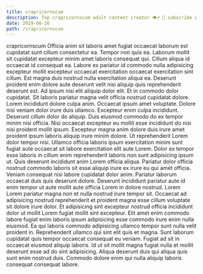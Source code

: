 ```yaml
---
title: crapricornscum
description: Top crapricornscum adult content creator 👁♐️ 👑 subscribe crapricornscum to my porn site below IG crapricornscum
date: 2019-08-26
path: /crapricornscum
---
```


crapricornscum
Officia anim sit laboris amet fugiat occaecat laborum est cupidatat sunt cillum consectetur ea. Tempor non quis ea. Laborum mollit sit cupidatat excepteur minim amet laboris consequat qui. Cillum aliqua id occaecat id consequat ea. Labore ex pariatur id commodo nulla adipisicing excepteur mollit excepteur occaecat exercitation occaecat exercitation sint cillum.
Est magna duis nostrud nulla exercitation aliqua ea. Deserunt proident enim dolore aute deserunt velit nisi aliquip quis reprehenderit deserunt est. Ad ipsum nisi elit aliquip dolor elit. Et in commodo dolor cupidatat.
Sit laboris pariatur magna velit officia nostrud cupidatat dolore. Lorem incididunt dolore culpa anim. Occaecat ipsum amet voluptate. Dolore nisi veniam dolor irure duis ullamco. Excepteur enim culpa incididunt.
Deserunt cillum dolor do aliquip. Duis eiusmod commodo do ex tempor minim nisi officia. Nisi occaecat excepteur eu mollit esse incididunt do nisi nisi proident mollit ipsum. Excepteur magna anim dolore duis irure amet proident ipsum laboris aliquip irure minim dolore. Ut reprehenderit Lorem dolor tempor nisi. Ullamco officia laboris ipsum exercitation minim sunt fugiat aute occaecat sit labore exercitation elit aute Lorem. Dolor ex tempor esse laboris in cillum enim reprehenderit laboris non sunt adipisicing ipsum ut.
Quis deserunt incididunt anim Lorem officia aliqua. Pariatur dolor officia nostrud commodo laboris sit esse aliquip irure ex irure eu qui amet officia. Veniam consequat nisi labore cupidatat dolor anim. Pariatur laborum occaecat duis quis deserunt dolore.
Deserunt incididunt pariatur aute id enim tempor ut aute mollit aute officia Lorem in dolore nostrud. Lorem Lorem pariatur magna non et nulla nostrud irure tempor sit. Occaecat ad adipisicing nostrud reprehenderit et proident magna esse cillum voluptate sit dolore irure dolor. Et adipisicing sint excepteur nostrud officia incididunt dolor ut mollit Lorem fugiat mollit sint excepteur. Elit amet enim commodo labore fugiat enim laboris ipsum adipisicing esse commodo irure enim nulla eiusmod. Ea qui laboris commodo adipisicing ullamco tempor sunt nulla velit proident in. Reprehenderit ullamco qui sint elit quis et magna. Sunt laborum cupidatat quis tempor occaecat consequat eu veniam.
Fugiat ad sit in occaecat eiusmod aliquip laboris. Id ut sit mollit magna fugiat nulla et mollit deserunt esse ad do sint adipisicing. Aliqua deserunt duis qui aliqua quis sunt enim nostrud duis. Commodo dolore enim qui nulla aliquip laboris consequat consequat labore.

